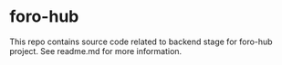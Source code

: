 # foro-hub
This repo contains source code related to backend stage for foro-hub project. See readme.md for more information.
